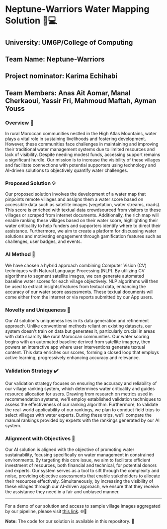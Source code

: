 # Neptune-Warriors Water Mapping Solution 🌊💻

## University: UM6P/College of Computing
## Team Name: Neptune-Warriors
## Project nominator: Karima Echihabi
## Team Members: Anas Ait Aomar, Manal Cherkaoui, Yassir Fri, Mahmoud Maftah, Ayman Youss

### Overview 📝

In rural Moroccan communities nestled in the High Atlas Mountains, water plays a vital role in sustaining livelihoods and fostering development. However, these communities face challenges in maintaining and improving their traditional water management systems due to limited resources and lack of visibility. Despite needing modest funds, accessing support remains a significant hurdle. Our mission is to increase the visibility of these villages and facilitate connections with potential supporters using technology and AI-driven solutions to objectively quantify water challenges.

### Proposed Solution 💡

Our proposed solution involves the development of a water map that pinpoints remote villages and assigns them a water score based on accessible data such as satellite images (vegetation, water streams, roads). This score is enriched with textual data crowdsourced from visitors to these villages or scraped from internet documents. Additionally, the rich map will enable ranking these villages based on their water score, highlighting their water criticality to help funders and supporters identify where to direct their assistance. Furthermore, we aim to create a platform for discussing water solutions and motivating engagement through gamification features such as challenges, user badges, and events.

### AI Method 🤖

We have chosen a hybrid approach combining Computer Vision (CV) techniques with Natural Language Processing (NLP). By utilizing CV algorithms to segment satellite images, we can generate automated baseline water scores for each village objectively. NLP algorithms will then be used to extract insights/features from textual data, enhancing the accuracy of our water score assessments. These textual documents will come either from the internet or via reports submitted by our App users.

### Novelty and Uniqueness 🚀

Our AI solution's uniqueness lies in its data generation and refinement approach. Unlike conventional methods reliant on existing datasets, our system doesn't train on data but generates it, particularly crucial in areas with data scarcity like rural Moroccan communities. Our water scoring begins with an automated baseline derived from satellite imagery, then powers an interactive app where user interventions generate textual content. This data enriches our scores, forming a closed loop that employs active learning, progressively enhancing accuracy and relevance.

### Validation Strategy ✔️

Our validation strategy focuses on ensuring the accuracy and reliability of our village ranking system, which determines water criticality and guides resource allocation for users. Drawing from research on metrics used in recommendation systems, we'll employ established validation techniques to assess the effectiveness of our ranking algorithm. Furthermore, to validate the real-world applicability of our rankings, we plan to conduct field trips to select villages with water experts. During these trips, we'll compare the manual rankings provided by experts with the rankings generated by our AI system.

### Alignment with Objectives 🎯

Our AI solution is aligned with the objective of promoting water sustainability, focusing specifically on water management in constrained environments. By targeting this core issue, we aim to facilitate efficient investment of resources, both financial and technical, for potential donors and experts. Our system serves as a tool to sift through the complexity and noise, providing objective assessments that enable stakeholders to allocate their resources effectively. Simultaneously, by increasing the visibility of these villages through our AI-driven approach, we ensure that they receive the assistance they need in a fair and unbiased manner.

---

For a demo of our solution and access to sample village images aggregated by our pipeline, please visit [this link](https://drive.google.com/file/d/13xGuhJgEZSI2lDquKx1J4xV6ro7ZYbMi/view?usp=sharing). 🌐📸

**Note:** The code for our solution is available in this repository. 📂
